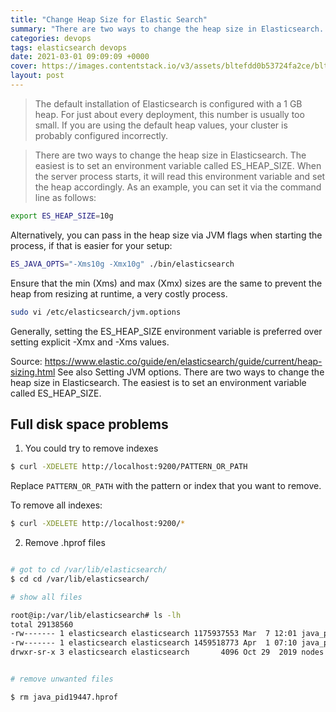 ```yaml
---
title: "Change Heap Size for Elastic Search"
summary: "There are two ways to change the heap size in Elasticsearch. The easiest is to set an environment variable called ES_HEAP_SIZE."
categories: devops
tags: elasticsearch devops
date: 2021-03-01 09:09:09 +0000
cover: https://images.contentstack.io/v3/assets/bltefdd0b53724fa2ce/blt280217a63b82a734/5bbdaacf63ed239936a7dd56/elastic-logo.svg
layout: post
---
```


> The default installation of Elasticsearch is configured with a 1 GB heap. For just about every deployment, this number is usually too small. If you are using the default heap values, your cluster is probably configured incorrectly.

> There are two ways to change the heap size in Elasticsearch. The easiest is to set an environment variable called ES_HEAP_SIZE. When the server process starts, it will read this environment variable and set the heap accordingly. As an example, you can set it via the command line as follows:

```sh
export ES_HEAP_SIZE=10g
```

Alternatively, you can pass in the heap size via JVM flags when starting the process, if that is easier for your setup:

```sh
ES_JAVA_OPTS="-Xms10g -Xmx10g" ./bin/elasticsearch 
```

Ensure that the min (Xms) and max (Xmx) sizes are the same to prevent the heap from resizing at runtime, a very costly process.

```sh
sudo vi /etc/elasticsearch/jvm.options
```

Generally, setting the ES_HEAP_SIZE environment variable is preferred over setting explicit -Xmx and -Xms values.

Source: <https://www.elastic.co/guide/en/elasticsearch/guide/current/heap-sizing.html>
See also Setting JVM options. There are two ways to change the heap size in Elasticsearch. The easiest is to set an environment variable called ES_HEAP_SIZE.


## Full disk space problems

1. You could try to remove indexes

```sh
$ curl -XDELETE http://localhost:9200/PATTERN_OR_PATH
```
Replace `PATTERN_OR_PATH` with the pattern or index that you want to remove.

To remove all indexes:

```sh
$ curl -XDELETE http://localhost:9200/*
```

2. Remove .hprof files

```sh

# got to cd /var/lib/elasticsearch/
$ cd cd /var/lib/elasticsearch/

# show all files

root@ip:/var/lib/elasticsearch# ls -lh
total 29138560
-rw------- 1 elasticsearch elasticsearch 1175937553 Mar  7 12:01 java_pid19447.hprof
-rw------- 1 elasticsearch elasticsearch 1459518773 Apr  1 07:10 java_pid20206.hprof
drwxr-sr-x 3 elasticsearch elasticsearch       4096 Oct 29  2019 nodes


# remove unwanted files

$ rm java_pid19447.hprof
```